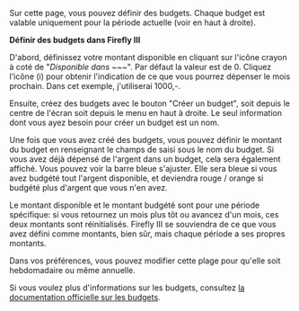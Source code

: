 Sur cette page, vous pouvez définir des budgets. Chaque budget est valable uniquement pour la période actuelle (voir en haut à droite).

**Définir des budgets dans Firefly III**

D'abord, définissez votre montant disponible en cliquant sur l'icône crayon à coté de "*Disponible dans ~~~*". Par défaut la valeur est de 0. Cliquez l'icône (i) pour obtenir l'indication de ce que vous pourrez dépenser le mois prochain. Dans cet exemple, j'utiliserai 1000,-.

Ensuite, créez des budgets avec le bouton "Créer un budget", soit depuis le centre de l'écran soit depuis le menu en haut à droite. Le seul information dont vous ayez besoin pour créer un budget est un nom.

Une fois que vous avez créé des budgets, vous pouvez définir le montant du budget en renseignant le champs de saisi sous le nom du budget. Si vous avez déjà dépensé de l'argent dans un budget, cela sera également affiché. Vous pouvez voir la barre bleue s'ajuster. Elle sera bleue si vous avez budgété tout l'argent disponible, et deviendra rouge / orange si budgété plus d'argent que vous n'en avez.

Le montant disponible et le montant budgété sont pour une période spécifique: si vous retournez un mois plus tôt ou avancez d'un mois, ces deux montants sont réinitialisés. Firefly III se souviendra de ce que vous avez défini comme montants, bien sûr, mais chaque période a ses propres montants.

Dans vos préférences, vous pouvez modifier cette plage pour qu'elle soit hebdomadaire ou même annuelle.

Si vous voulez plus d'informations sur les budgets, consultez [la documentation officielle sur les budgets](https://firefly-iii.readthedocs.io/en/latest/concepts/budgets.html).